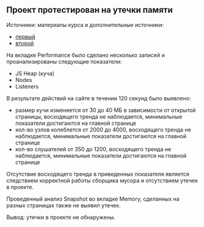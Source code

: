 ## Проект протестирован на утечки памяти

Источники: материалы курса и дополнительные источники:
- [первый](https://habr.com/ru/company/yandex/blog/195198/)
- [второй](https://blog.bullgare.com/2014/09/%D0%BF%D0%BE%D0%B8%D1%81%D0%BA-%D1%83%D1%82%D0%B5%D1%87%D0%B5%D0%BA-%D0%BF%D0%B0%D0%BC%D1%8F%D1%82%D0%B8-%D1%87%D0%B5%D1%80%D0%B5%D0%B7-google-chrome/)

На вкладке Performance было сделано несколько записей и проанализированы следующие показатели:

- JS Heap (куча)
- Nodes
- Listeners

В результате действий на сайте в течении 120 секунд было выявлено:

- размер кучи изменяется от 30 до 40 MБ в зависимости от открытой страницы, восходящего тренда не наблюдается, минимальные показатели достигаются на главной странице
- кол-во узлов колеблется от 2000 до 4000, восходящего тренда не наблюдается, минимальные показатели достигаются на главной странице
- кол-во слушателей от 350 до 1200, восходящего тренда не наблюдается, минимальные показатели достигаются на главной странице

Отсутствие восходящего тренда в приведенных показателя является следствием корректной работы сборщика мусора и отсутствием утечек в проекте.

Проведенный анализ Snapshot во вкладке Memory, сделанных на разных страницах  также не выявил утечек.

Вывод: утечки в проекте не обнаружены.
